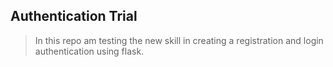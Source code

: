 ## Authentication Trial
> In this repo am testing the new skill in
> creating a registration and login authentication
> using flask.
